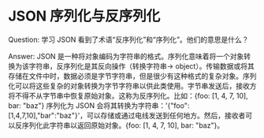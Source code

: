 # JSON 序列化与反序列化

Question: 学习 JSON 看到了术语“反序列化”和“序列化”。他们的意思是什么？

Answer: JSON 是一种将对象编码为字符串的格式。序列化意味着将一个对象转换为该字符串，反序列化是其反向操作（转换字符串-> object）。传输数据或将其存储在文件中时，数据必须是字节字符串，但是很少有这种格式的复杂对象。序列化可以将这些复杂的对象转换为字节字符串以供此类使用。字节串发送后，接收方将不得不从字节串中恢复原始对象。这称为反序列化。比如：{foo: [1, 4, 7, 10], bar: "baz"} 序列化为 JSON 会将其转换为字符串：'{"foo":[1,4,7,10],"bar":"baz"}'，可以存储或通过电线发送到任何地方。然后，接收者可以反序列化此字符串以返回原始对象。{foo: [1, 4, 7, 10], bar: "baz"}。

